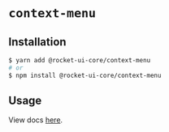 # `context-menu`

## Installation

```sh
$ yarn add @rocket-ui-core/context-menu
# or
$ npm install @rocket-ui-core/context-menu
```

## Usage

View docs [here](https://rocket-ui-core.com/docs/components/context-menu).
